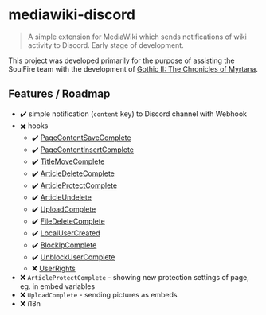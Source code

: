 # mediawiki-discord

> A simple extension for MediaWiki which sends notifications of wiki activity to Discord. Early stage of development.

This project was developed primarily for the purpose of assisting the SoulFire team with the development of [Gothic II: The Chronicles of Myrtana](https://kronikimyrtany.pl/en).

## Features / Roadmap 

- :heavy_check_mark: simple notification (`content` key) to Discord channel with Webhook 
- :heavy_multiplication_x: hooks
  - :heavy_check_mark: [PageContentSaveComplete](https://www.mediawiki.org/wiki/Manual:Hooks/PageContentSaveComplete)
  - :heavy_check_mark: [PageContentInsertComplete](https://www.mediawiki.org/wiki/Manual:Hooks/PageContentInsertComplete)
  - :heavy_check_mark: [TitleMoveComplete](https://www.mediawiki.org/wiki/Manual:Hooks/TitleMoveComplete)
  - :heavy_check_mark: [ArticleDeleteComplete](https://www.mediawiki.org/wiki/Manual:Hooks/ArticleDeleteComplete)
  - :heavy_check_mark: [ArticleProtectComplete](https://www.mediawiki.org/wiki/Manual:Hooks/ArticleProtectComplete)
  - :heavy_check_mark: [ArticleUndelete](https://www.mediawiki.org/wiki/Manual:Hooks/ArticleUndelete)
  - :heavy_check_mark: [UploadComplete](https://www.mediawiki.org/wiki/Manual:Hooks/UploadComplete)
  - :heavy_check_mark: [FileDeleteComplete](https://www.mediawiki.org/wiki/Manual:Hooks/FileDeleteComplete)
  - :heavy_check_mark: [LocalUserCreated](https://www.mediawiki.org/wiki/Manual:Hooks/LocalUserCreated)
  - :heavy_check_mark: [BlockIpComplete](https://www.mediawiki.org/wiki/Manual:Hooks/BlockIpComplete)
  - :heavy_check_mark: [UnblockUserComplete](https://www.mediawiki.org/wiki/Manual:Hooks/UnblockUserComplete)
  - :x: [UserRights](https://www.mediawiki.org/wiki/Manual:Hooks/UserRights)
- :x: `ArticleProtectComplete` - showing new protection settings of page, eg. in embed variables
- :x: `UploadComplete` - sending pictures as embeds
- :x: i18n
